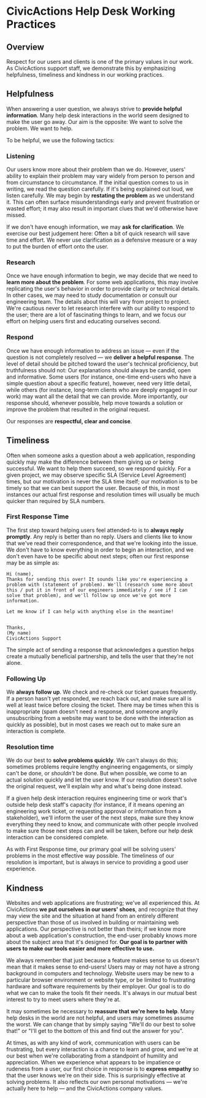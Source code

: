 # CivicActions Help Desk Working Practices

## Overview

Respect for our users and clients is one of the primary values in our work. As CivicActions support staff, we demonstrate this by emphasizing helpfulness, timeliness and kindness in our working practices.

## Helpfulness

When answering a user question, we always strive to **provide helpful information**. Many help desk interactions in the world seem designed to make the user go away. Our aim is the opposite: We want to solve the problem. We want to help.

To be helpful, we use the following tactics:

### Listening

Our users know more about their problem than we do. However, users' ability to explain their problem may vary widely from person to person and from circumstance to circumstance. If the initial question comes to us in writing, we read the question carefully. If it's being explained out loud, we listen carefully. We may begin by **restating the problem** as we understand it. This can often surface misunderstandings early and prevent frustration or wasted effort; it may also result in important clues that we'd otherwise have missed.

If we don't have enough information, we may **ask for clarification**. We exercise our best judgement here: Often a bit of quick research will save time and effort. We never use clarification as a defensive measure or a way to put the burden of effort onto the user.

### Research

Once we have enough information to begin, we may decide that we need to **learn more about the problem**. For some web applications, this may involve replicating the user's behavior in order to provide clarity or technical details. In other cases, we may need to study documentation or consult our engineering team. The details about this will vary from project to project. We're cautious never to let research interfere with our ability to respond to the user; there are a lot of fascinating things to learn, and we focus our effort on helping users first and educating ourselves second.

### Respond

Once we have enough information to address an issue — even if the question is not completely resolved — we **deliver a helpful response**. The level of detail should be pitched toward the user's technical proficiency, but truthfulness should not: Our explanations should always be candid, open and informative. Some users (for instance, one-time end-users who have a simple question about a specific feature), however, need very little detail, while others (for instance, long-term clients who are deeply engaged in our work) may want all the detail that we can provide. More importantly, our response should, whenever possible, help move towards a solution or improve the problem that resulted in the original request.

Our responses are **respectful, clear and concise**.

## Timeliness

Often when someone asks a question about a web application, responding quickly may make the difference between them giving up or being successful. We want to help them succeed, so we respond quickly. For a given project, we may observe specific SLA (Service Level Agreement) times, but our motivation is never the SLA time itself; our motivation is to be timely so that we can best support the user. Because of this, in most instances our actual first response and resolution times will usually be much quicker than required by SLA numbers.

### First Response Time

The first step toward helping users feel attended-to is to **always reply promptly**. Any reply is better than no reply. Users and clients like to know that we've read their correspondence, and that we're looking into the issue. We don't have to know everything in order to begin an interaction, and we don't even have to be specific about next steps; often our first response may be as simple as:

```
Hi (name),
Thanks for sending this over! It sounds like you're experiencing a problem with (statement of problem). We'll (research some more about this / put it in front of our engineers immediately / see if I can solve that problem), and we'll follow up once we've got more information.

Let me know if I can help with anything else in the meantime!


Thanks,
(My name)
CivicActions Support
```

The simple act of sending a response that acknowledges a question helps create a mutually beneficial partnership, and tells the user that they're not alone.

### Following Up

We **always follow up**. We check and re-check our ticket queues frequently. If a person hasn't yet responded, we reach back out, and make sure all is well at least twice before closing the ticket. There may be times when this is inappropriate (spam doesn't need a response, and someone angrily unsubscribing from a website may want to be done with the interaction as quickly as possible), but in most cases we reach out to make sure an interaction is complete.

### Resolution time

We do our best to **solve problems quickly**. We can't always do this; sometimes problems require lengthy engineering engagements, or simply can't be done, or _shouldn't_ be done. But when possible, we come to an actual solution quickly and let the user know. If our resolution doesn't solve the original request, we'll explain why and what's being done instead.

If a given help desk interaction requires engineering time or work that's outside help desk staff's capacity (for instance, if it means opening an engineering work ticket, or requesting approval or information from a stakeholder), we'll inform the user of the next steps, make sure they know everything they need to know, and communicate with other people involved to make sure those next steps can and will be taken, before our help desk interaction can be considered complete.

As with First Response time, our primary goal will be solving users' problems in the most effective way possible. The timeliness of our resolution is important, but is always in service to providing a good user experience.

## Kindness

Websites and web applications are frustrating; we've all experienced this. At CivicActions **we put ourselves in our users' shoes**, and recognize that they may view the site and the situation at hand from an entirely different perspective than those of us involved in building or maintaining web applications. Our perspective is not better than theirs; if we know more about a web application's construction, the end-user probably knows more about the subject area that it's designed for. **Our goal is to partner with users to make our tools easier and more effective to use.**

We always remember that just because a feature makes sense to us doesn't mean that it makes sense to end-users! Users may or may not have a strong background in computers and technology. Website users may be new to a particular browser environment or website type, or be limited to frustrating hardware and software requirements by their employer. Our goal is to do what we can to make the tools fit their needs. It's always in our mutual best interest to try to meet users where they're at.

It may sometimes be necessary to **reassure that we're here to help**. Many help desks in the world are not helpful, and users may sometimes assume the worst. We can change that by simply saying "We'll do our best to solve that!" or "I'll get to the bottom of this and find out the answer for you".

At times, as with any kind of work, communication with users can be frustrating, but every interaction is a chance to learn and grow, and we're at our best when we're collaborating from a standpoint of humility and appreciation. When we experience what appears to be impatience or rudeness from a user, our first choice in response is to **express empathy** so that the user knows we're on their side. This is surprisingly effective at solving problems. It also reflects our own personal motivations — we're actually here to help — and the CivicActions company values.
